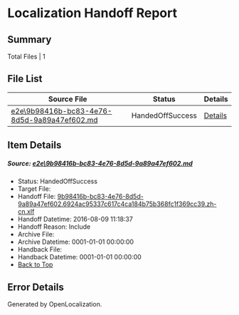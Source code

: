 # <a name='report-top'></a> Localization Handoff Report

## Summary
 Total Files | 1

## File List
 Source File | Status | Details 
 ----------- | ------ | ------- 
 [e2e\9b98416b-bc83-4e76-8d5d-9a89a47ef602.md](https://github.com/OpenLocalizationTestOrg/oltest/blob/9a66863cb45348a72708bfd52e03fc9ca545c779/e2e/9b98416b-bc83-4e76-8d5d-9a89a47ef602.md) | HandedOffSuccess | [Details](#bf211edd042f16567b36202f8692597827bda3311)

## Item Details
##### <a name='bf211edd042f16567b36202f8692597827bda3311'></a> Source: [e2e\9b98416b-bc83-4e76-8d5d-9a89a47ef602.md](https://github.com/OpenLocalizationTestOrg/oltest/blob/9a66863cb45348a72708bfd52e03fc9ca545c779/e2e/9b98416b-bc83-4e76-8d5d-9a89a47ef602.md)
* Status: HandedOffSuccess
* Target File: 
* Handoff File: [9b98416b-bc83-4e76-8d5d-9a89a47ef602.6924ac95337c617c4ca184b75b368fc1f369cc39.zh-cn.xlf](https://github.com/OpenLocalizationTestOrg/olhandoff-e2e/blob/196a5cb34d4981a6c60b3e601eff89179fd3ef4e/ol-handoff/OpenLocalizationTestOrg/ol-test-zhcn/ci/ht/9b98416b-bc83-4e76-8d5d-9a89a47ef602.6924ac95337c617c4ca184b75b368fc1f369cc39.zh-cn.xlf)
* Handoff Datetime: 2016-08-09 11:18:37
* Handoff Reason: Include
* Archive File: 
* Archive Datetime: 0001-01-01 00:00:00
* Handback File: 
* Handback Datetime: 0001-01-01 00:00:00
* [Back to Top](#report-top)


## Error Details

Generated by OpenLocalization.
